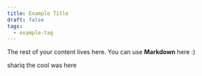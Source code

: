 ```yaml
---
title: Example Title
draft: false
tags:
  - example-tag
---
```

 
The rest of your content lives here. You can use **Markdown** here :)

shariq the cool was here